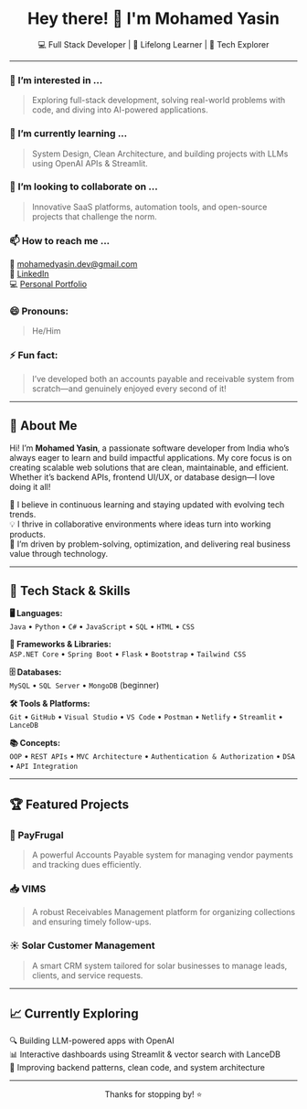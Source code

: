 <h1 align="center">Hey there! 👋 I'm Mohamed Yasin</h1>

<p align="center">
  💻 Full Stack Developer | 🧠 Lifelong Learner | 🚀 Tech Explorer  
</p>

---

### 👀 I’m interested in ...
> Exploring full-stack development, solving real-world problems with code, and diving into AI-powered applications.

### 🌱 I’m currently learning ...
> System Design, Clean Architecture, and building projects with LLMs using OpenAI APIs & Streamlit.

### 💞️ I’m looking to collaborate on ...
> Innovative SaaS platforms, automation tools, and open-source projects that challenge the norm.

### 📫 How to reach me ...
📧 [mohamedyasin.dev@gmail.com](mailto:mohamedyasin.m17@gmail.com)  
🔗 [LinkedIn](https://www.linkedin.com/in/mohamed-yasin-m17/)  
💻 [Personal Portfolio](https://mohamedyasinm.github.io/Yasin-Portfolio/)

### 😄 Pronouns:
> He/Him

### ⚡ Fun fact:
> I’ve developed both an accounts payable and receivable system from scratch—and genuinely enjoyed every second of it!

---

## 🚀 About Me

Hi! I’m **Mohamed Yasin**, a passionate software developer from India who’s always eager to learn and build impactful applications. My core focus is on creating scalable web solutions that are clean, maintainable, and efficient. Whether it’s backend APIs, frontend UI/UX, or database design—I love doing it all!

🧠 I believe in continuous learning and staying updated with evolving tech trends.  
💡 I thrive in collaborative environments where ideas turn into working products.  
🎯 I’m driven by problem-solving, optimization, and delivering real business value through technology.

---

## 🔧 Tech Stack & Skills

**🖥️ Languages:**  
`Java` • `Python` • `C#` • `JavaScript` • `SQL` • `HTML` • `CSS`

**🧰 Frameworks & Libraries:**  
`ASP.NET Core` • `Spring Boot` • `Flask` • `Bootstrap` • `Tailwind CSS`

**🗄️ Databases:**  
`MySQL` • `SQL Server` • `MongoDB` (beginner)

**🛠️ Tools & Platforms:**  
`Git` • `GitHub` • `Visual Studio` • `VS Code` • `Postman` • `Netlify` • `Streamlit` • `LanceDB`

**📚 Concepts:**  
`OOP` • `REST APIs` • `MVC Architecture` • `Authentication & Authorization` • `DSA` • `API Integration`

---

## 🏆 Featured Projects

### 💸 PayFrugal
> A powerful Accounts Payable system for managing vendor payments and tracking dues efficiently.

### 📥 VIMS
> A robust Receivables Management platform for organizing collections and ensuring timely follow-ups.

### ☀️ Solar Customer Management
> A smart CRM system tailored for solar businesses to manage leads, clients, and service requests.

---

## 📈 Currently Exploring

🔍 Building LLM-powered apps with OpenAI  
📊 Interactive dashboards using Streamlit & vector search with LanceDB  
🧩 Improving backend patterns, clean code, and system architecture

---

<p align="center">
  Thanks for stopping by! ⭐  
</p>

<!---
MohamedyasinM/MohamedyasinM is a ✨ special ✨ repository because its `README.md` (this file) appears on your GitHub profile.
You can click the Preview link to take a look at your changes.
-->
